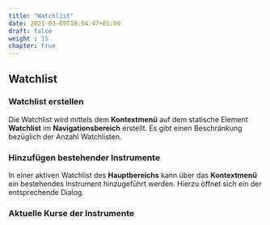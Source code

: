 ```yaml
---
title: "Watchlist"
date: 2021-03-09T10:54:47+01:00
draft: false
weight : 15
chapter: true
---
```

## Watchlist

### Watchlist erstellen
Die Watchlist wird mittels dem **Kontextmenü** auf dem statische Element **Watchlist** im **Navigationsbereich** erstellt. Es gibt einen Beschränkung bezüglich der Anzahl Watchlisten.

### Hinzufügen bestehender Instrumente
In einer aktiven Watchlist des **Hauptbereichs** kann über das **Kontextmenü** ein bestehendes Instrument hinzugeführt werden. Hierzu öffnet sich ein der entsprechende Dialog.

### Aktuelle Kurse der Instrumente

